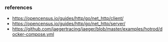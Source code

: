 

### references

* https://opencensus.io/guides/http/go/net_http/client/
* https://opencensus.io/guides/http/go/net_http/server/
* https://github.com/jaegertracing/jaeger/blob/master/examples/hotrod/docker-compose.yml

